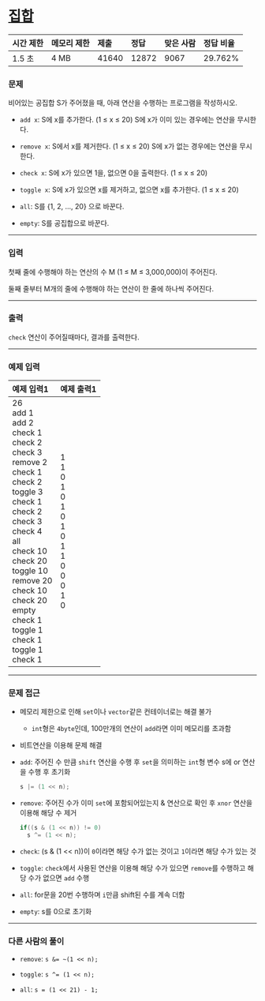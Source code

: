 # [집합](https://www.acmicpc.net/problem/11723)

<div align = center>

| 시간 제한 | 메모리 제한 | 제출  | 정답  | 맞은 사람 | 정답 비율 |
| :-------- | :---------- | :---- | :---- | :-------- | :-------- |
| 1.5 초    | 4 MB        | 41640 | 12872 | 9067      | 29.762%   |

</div>

### 문제

비어있는 공집합 S가 주어졌을 때, 아래 연산을 수행하는 프로그램을 작성하시오.

  - `add x`: S에 x를 추가한다. (1 ≤ x ≤ 20) S에 x가 이미 있는 경우에는 연산을 무시한다.

  - `remove x`: S에서 x를 제거한다. (1 ≤ x ≤ 20) S에 x가 없는 경우에는 연산을 무시한다.

  - `check x`: S에 x가 있으면 1을, 없으면 0을 출력한다. (1 ≤ x ≤ 20)

  - `toggle x`: S에 x가 있으면 x를 제거하고, 없으면 x를 추가한다. (1 ≤ x ≤ 20)

  - `all`: S를 {1, 2, ..., 20} 으로 바꾼다.

  - `empty`: S를 공집합으로 바꾼다. 

---

### 입력

첫째 줄에 수행해야 하는 연산의 수 M (1 ≤ M ≤ 3,000,000)이 주어진다.

둘째 줄부터 M개의 줄에 수행해야 하는 연산이 한 줄에 하나씩 주어진다.

---

### 출력

`check` 연산이 주어질때마다, 결과를 출력한다.

---

### 예제 입력

| 예제 입력1                                                                                                                                                                                                                                                                                                                   | 예제 출력1                                                                                  |
| :--------------------------------------------------------------------------------------------------------------------------------------------------------------------------------------------------------------------------------------------------------------------------------------------------------------------------- | :------------------------------------------------------------------------------------------ |
| 26<br/>add 1<br/>add 2<br/>check 1<br/>check 2<br/>check 3<br/>remove 2<br/>check 1<br/>check 2<br/>toggle 3<br/>check 1<br/>check 2<br/>check 3<br/>check 4<br/>all<br/>check 10<br/>check 20<br/>toggle 10<br/>remove 20<br/>check 10<br/>check 20<br/>empty<br/>check 1<br/>toggle 1<br/>check 1<br/>toggle 1<br/>check 1 | 1<br/>1<br/>0<br/>1<br/>0<br/>1<br/>0<br/>1<br/>0<br/>1<br/>1<br/>0<br/>0<br/>0<br/>1<br/>0 |

---

### 문제 접근

  - 메모리 제한으로 인해 `set`이나 `vector`같은 컨테이너로는 해결 불가

    - `int`형은 `4byte`인데, 100만개의 연산이 `add`라면 이미 메모리를 초과함

  - 비트연산을 이용해 문제 해결

  - `add`: 주어진 수 만큼 `shift` 연산을 수행 후 `set`을 의미하는 `int`형 변수 s에 or 연산을 수행 후 초기화

    ```cpp
    s |= (1 << n);
    ```

  - `remove`: 주어진 수가 이미 `set`에 포함되어있는지 & 연산으로 확인 후 `xnor` 연산을 이용해 해당 수 제거

    ```cpp
    if((s & (1 << n)) != 0)
      s ^= (1 << n);
    ```

  - `check`: (s & (1 << n))이 `0`이라면 해당 수가 없는 것이고 `1`이라면 해당 수가 있는 것

  - `toggle`: `check`에서 사용된 연산을 이용해 해당 수가 있으면 `remove`를 수행하고 해당 수가 없으면 `add` 수행

  - `all`: for문을 20번 수행하며 `i`만큼 shift된 수를 계속 더함

  - `empty`: s를 0으로 초기화

---

### 다른 사람의 풀이

  - `remove`: `s &= ~(1 << n);`

  - `toggle`: `s ^= (1 << n);`

  - `all`: `s = (1 << 21) - 1;`